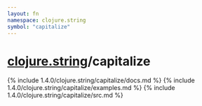 ```yaml
---
layout: fn
namespace: clojure.string
symbol: "capitalize"
---
```


# [clojure.string](../)/capitalize

{% include 1.4.0/clojure.string/capitalize/docs.md %}
{% include 1.4.0/clojure.string/capitalize/examples.md %}
{% include 1.4.0/clojure.string/capitalize/src.md %}

